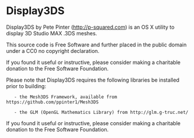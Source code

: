 Display3DS
==========

Display3DS by Pete Pinter (http://p-squared.com) is an OS X utility to display 3D Studio MAX .3DS meshes.

This source code is Free Software and further placed in the public domain under a CC0 no copyright declaration.

If you found it useful or instructive, please consider making a charitable donation to the Free Software Foundation.

Please note that Display3DS requires the following libraries be installed prior to building:

       - the Mesh3DS Framework, available from https://github.com/ppinter1/Mesh3DS

       - the GLM (OpenGL Mathematics Library) from http://glm.g-truc.net/

If you found it useful or instructive, please consider making a charitable donation to the Free Software Foundation.
